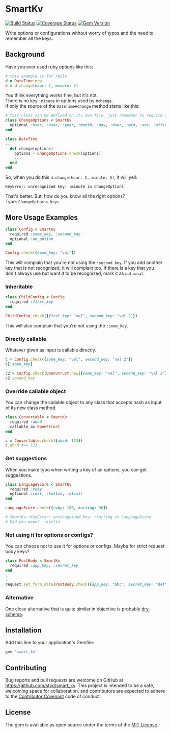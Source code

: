 # SmartKv

[![Build Status](https://travis-ci.org/styd/smart_kv.svg?branch=master)](https://travis-ci.org/styd/smart_kv)
[![Coverage Status](https://coveralls.io/repos/github/styd/smart_kv/badge.svg?branch=master)](https://coveralls.io/github/styd/smart_kv?branch=master)
[![Gem Version](https://badge.fury.io/rb/smart_kv.svg)](https://rubygems.org/gems/smart_kv)

Write options or configurations without worry of typos and the need to remember all the keys.

## Background

Have you ever used ruby options like this:

```ruby
# this example is for rails
d = DateTime.now
e = d.change(hour: 1, minute: 5)
```

You think everything works fine, but it's not.  
There is no key `:minute` in options used by `#change`.  
If only the source of the `DateTime#change` method starts like this:

```ruby
# this class can be defined on its own file, just remember to require it
class ChangeOptions < SmartKv
  optional :nsec, :usec, :year, :month, :day, :hour, :min, :sec, :offset, :start
end

class DateTime
...
  def change(options)
    options = ChangeOptions.check(options)
    ...
  end
end
```

So, when you do this `d.change(hour: 1, minute: 5)`, it will yell:

```
KeyError: unrecognized key: :minute in ChangeOptions
```

That's better. But, how do you know all the right options?  
Type: `ChangeOptions.keys`


## More Usage Examples

```ruby
class Config < SmartKv
  required :some_key, :second_key
  optional :an_option
end

Config.check({some_key: "val"})
```

This will complain that you're not using the `:second key`.
If you add another key that is not recognized, it will complain too.
If there is a key that you don't always use but want it to be recognized, mark it as `optional`.


### Inheritable

```ruby
class ChildConfig < Config
  required :first_key
end

ChildConfig.check({first_key: "val", second_key: "val 2"})
```

This will also complain that you're not using the `:some_key`.


### Directly callable

Whatever given as input is callable directly.

```ruby
c = Config.check({some_key: "val", second_key: "val 2"})
c[:some_key]

c2 = Config.check(OpenStruct.new({some_key: "val", second_key: "val 2"}))
c2.second_key
```


### Override callable object

You can change the callable object to any class that accepts hash as input of its new class method.

```ruby
class Convertable < SmartKv
  required :abcd
  callable_as OpenStruct
end

c = Convertable.check({abcd: 123})
c.abcd #=> 123
```


### Get suggestions

When you make typo when writing a key of an options, you can get suggestions.

```ruby
class LanguageScore < SmartKv
  required :ruby
  optional :rust, :kotlin, :elixir
end

LanguageScore.check({ruby: 100, korting: 90})

# SmartKv::KeyError: unrecognized key: :korting in LanguageScore.
# Did you mean?  :kotlin
```


### Not using it for options or configs?

You can choose not to use it for options or configs. Maybe for strict request body keys?

```ruby
class PostBody < SmartKv
  required :app_key, :secret_key
end
.
.
request.set_form_data(PostBody.check({app_key: "abc", secret_key: "def"}))
```

### Alternative

One close alternative that is quite similar in objective is probably
[dry-schema](https://github.com/dry-rb/dry-schema).


## Installation

Add this line to your application's Gemfile:

```ruby
gem 'smart_kv'
```

## Contributing

Bug reports and pull requests are welcome on GitHub at https://github.com/styd/smart_kv. This project is intended to be a safe, welcoming space for collaboration, and contributors are expected to adhere to the [Contributor Covenant](http://contributor-covenant.org) code of conduct.


## License

The gem is available as open source under the terms of the [MIT License](https://opensource.org/licenses/MIT).
